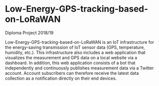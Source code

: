 # Low-Energy-GPS-tracking-based-on-LoRaWAN

Diploma Project 2018/19

Low-Energy-GPS-tracking-based-on-LoRaWAN is an IoT infrastructure for the energy-saving transmission of IoT sensor data (GPS, temperature, humidity, etc.). This infrastructure also includes a web application that visualizes the measurement and GPS data on a local website via a dashboard. In addition, this web application consists of a bot that independently and continuously publishes measurement data via a Twitter account. Account subscribers can therefore receive the latest data collection as a notification directly on their end devices.
